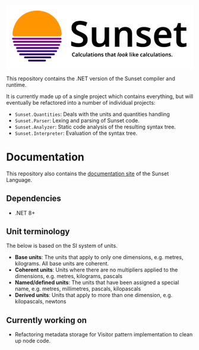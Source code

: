 ﻿![image](docs/assets/logo.svg)

This repository contains the .NET version of the Sunset compiler and runtime.

It is currently made up of a single project which contains everything, but will eventually be refactored into a number
of individual projects:

- `Sunset.Quantities`: Deals with the units and quantities handling
- `Sunset.Parser`: Lexing and parsing of Sunset code.
- `Sunset.Analyzer`: Static code analysis of the resulting syntax tree.
- `Sunset.Interpreter`: Evaluation of the syntax tree.

# Documentation

This repository also contains the [documentation site](https://sunset-lang.github.io/sunset-docs) of the Sunset
Language.

## Dependencies

- .NET 8+

## Unit terminology

The below is based on the SI system of units.

- **Base units**: The units that apply to only one dimensions, e.g. metres, kilograms. All base units are coherent.
- **Coherent units**: Units where there are no multipliers applied to the dimensions, e.g. metres, kilograms, pascals
- **Named/defined units**: The units that have been assigned a special name, e.g. metres, millimetres, pascals,
  kilopascals
- **Derived units**: Units that apply to more than one dimension, e.g. kilopascals, newtons

## Currently working on

- Refactoring metadata storage for Visitor pattern implementation to clean up node code.
